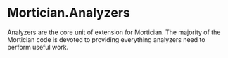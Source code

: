 ﻿# Mortician.Analyzers
Analyzers are the core unit of extension for Mortician. The majority of the Mortician code is devoted to providing everything analyzers need to perform useful work.